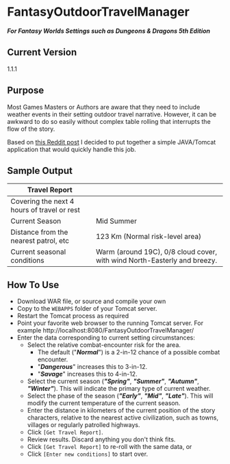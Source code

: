 # FantasyOutdoorTravelManager

***For Fantasy Worlds Settings such as Dungeons & Dragons 5th Edition***

## Current Version
1.1.1

## Purpose
Most Games Masters or Authors are aware that they need to include weather
events in their setting outdoor travel narrative.  However, it can be awkward
to do so easily without complex table rolling that interrupts the flow of the 
story.

Based on [this Reddit post](https://www.reddit.com/r/mattcolville/comments/5xa9wp/weather_in_dungeons_and_dragons/)
I decided to put together a simple JAVA/Tomcat application that would quickly
handle this job.

## Sample Output

| Travel Report                               |                                 |
| ------------------------------------------- | ------------------------------  |
| Covering the next 4 hours of travel or rest |                                 |
| Current Season                              | Mid Summer                      |
| Distance from the nearest patrol, etc       | 123 Km (Normal risk-level area) |
| Current seasonal conditions                 | Warm (around 19C), 0/8 cloud cover, with wind North-Easterly and breezy. |


## How To Use
* Download WAR file, or source and compile your own
* Copy to the `WEBAPPS` folder of your Tomcat server.
* Restart the Tomcat process as required
* Point your favorite web browser to the running Tomcat server.  For example http://localhost:8080/FantasyOutdoorTravelManager/
* Enter the data corresponding to current setting circumstances:
  * Select the relative combat-encounter risk for the area.
    * The default ("***Normal***") is a 2-in-12 chance of a possible combat encounter.
    * "***Dangerous***" increases this to 3-in-12.
    * "***Savage***" increases this to 4-in-12.
  * Select the current season (***"Spring"***, ***"Summer"***, ***"Autumn"***, 
  ***"Winter"***).  This will indicate the primary type of current weather.
  * Select the phase of the season (***"Early"***, ***"Mid"***, ***"Late"***).
  This will modify the current temperature of the current season.
  * Enter the distance in kilometers of the current position of the story 
  characters, relative to the nearest active civilization, such as towns, 
  villages or regularly patrolled highways.
  * Click `[Get Travel Report]`.
  * Review results.  Discard anything you don't think fits.
  * Click `[Get Travel Report]` to re-roll with the same data, or
  * Click `[Enter new conditions]` to start over.
